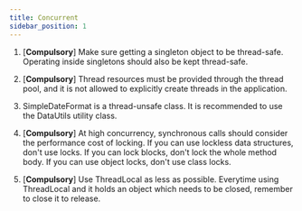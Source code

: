 ```yaml
---
title: Concurrent
sidebar_position: 1
---
```


1. [**Compulsory**] Make sure getting a singleton object to be thread-safe. Operating inside singletons should also be kept thread-safe.



2. [**Compulsory**] Thread resources must be provided through the thread pool, and it is not allowed to explicitly create threads in the application.



3. SimpleDateFormat is a thread-unsafe class. It is recommended to use the DataUtils utility class.



4. [**Compulsory**] At high concurrency, synchronous calls should consider the performance cost of locking. If you can use lockless data structures, don't use locks. If you can lock blocks, don't lock the whole method body. If you can use object locks, don't use class locks.



5. [**Compulsory**] Use ThreadLocal as less as possible. Everytime using ThreadLocal and it holds an object which needs to be closed, remember to close it to release.